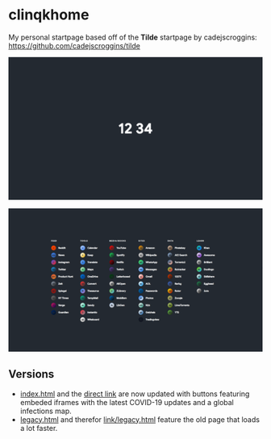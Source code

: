 # clinqkhome
My personal startpage based off of the **Tilde** startpage by cadejscroggins: https://github.com/cadejscroggins/tilde

![Screenshot](/screenshot1.png)

![Sites](/screenshot2.png)

## Versions
* [index.html](/index.html) and the [direct link](https://clinqkhome.now.sh/) are now updated with buttons featuring embeded iframes with the latest COVID-19 updates and a global infections map.
* [legacy.html](/legacy.html) and therefor [link/legacy.html](https://clinqkhome.now.sh/legacy.html) feature the old page that loads a lot faster.
